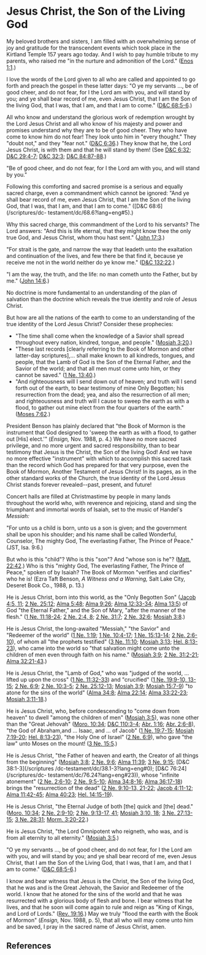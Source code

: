 # Jesus Christ, the Son of the Living God

My beloved brothers and sisters, I am filled with an overwhelming sense of joy
and gratitude for the transcendent events which took place in the Kirtland
Temple 157 years ago today. And I wish to pay humble tribute to my parents,
who raised me "in the nurture and admonition of the Lord." ([Enos
1:1](/scriptures/bofm/enos/1.1?lang=eng#0).)

I love the words of the Lord given to all who are called and appointed to go
forth and preach the gospel in these latter days: "O ye my servants ..., be of
good cheer, and do not fear, for I the Lord am with you, and will stand by
you; and ye shall bear record of me, even Jesus Christ, that I am the Son of
the living God, that I was, that I am, and that I am to come." ([D&amp;C
68:5-6](/scriptures/dc-testament/dc/68.5-6?lang=eng#4).)

All who know and understand the glorious work of redemption wrought by the
Lord Jesus Christ and all who know of his majesty and power and promises
understand why they are to be of good cheer. They who have come to know him do
not fear! They look unto him in "every thought." They "doubt not," and they
"fear not." ([D&amp;C 6:36](/scriptures/dc-testament/dc/6.36?lang=eng#35).)
They know that he, the Lord Jesus Christ, is with them and that he will stand
by them! (See [D&amp;C 6:32](/scriptures/dc-testament/dc/6.32?lang=eng#31);
[D&amp;C 29:4-7](/scriptures/dc-testament/dc/29.4-7?lang=eng#3); [D&amp;C
32:3](/scriptures/dc-testament/dc/32.3?lang=eng#2); [D&amp;C
84:87-88](/scriptures/dc-testament/dc/84.87-88?lang=eng#86).)

"Be of good cheer, and do not fear, for I the Lord am with you, and will stand
by you."

Following this comforting and sacred promise is a serious and equally sacred
charge, even a commandment which cannot be ignored: "And ye shall bear record
of me, even Jesus Christ, that I am the Son of the living God, that I was,
that I am, and that I am to come." ([D&amp;C 68:6](/scriptures/dc-
testament/dc/68.6?lang=eng#5).)

Why this sacred charge, this commandment of the Lord to his servants? The Lord
answers: "And this is life eternal, that they might know thee the only true
God, and Jesus Christ, whom thou hast sent." ([John
17:3](/scriptures/nt/john/17.3?lang=eng#2).)

"For strait is the gate, and narrow the way that leadeth unto the exaltation
and continuation of the lives, and few there be that find it, because ye
receive me not in the world neither do ye know me." ([D&amp;C
132:22](/scriptures/dc-testament/dc/132.22?lang=eng#21).)

"I am the way, the truth, and the life: no man cometh unto the Father, but by
me." ([John 14:6](/scriptures/nt/john/14.6?lang=eng#5).)

No doctrine is more fundamental to an understanding of the plan of salvation
than the doctrine which reveals the true identity and role of Jesus Christ.

But how are all the nations of the earth to come to an understanding of the
true identity of the Lord Jesus Christ? Consider these prophecies:

  * "The time shall come when the knowledge of a Savior shall spread throughout every nation, kindred, tongue, and people." ([Mosiah 3:20](/scriptures/bofm/mosiah/3.20?lang=eng#19).) 
  * "These last records [clearly referring to the Book of Mormon and other latter-day scriptures],... shall make known to all kindreds, tongues, and people, that the Lamb of God is the Son of the Eternal Father, and the Savior of the world; and that all men must come unto him, or they cannot be saved." ([1 Ne. 13:40](/scriptures/bofm/1-ne/13.40?lang=eng#39).) 
  * "And righteousness will I send down out of heaven; and truth will I send forth out of the earth, to bear testimony of mine Only Begotten; his resurrection from the dead; yea, and also the resurrection of all men; and righteousness and truth will I cause to sweep the earth as with a flood, to gather out mine elect from the four quarters of the earth." ([Moses 7:62](/scriptures/pgp/moses/7.62?lang=eng#61).) 

President Benson has plainly declared that "the Book of Mormon is the
instrument that God designed to 'sweep the earth as with a flood, to gather
out [His] elect.'" (_Ensign,_ Nov. 1988, p. 4.) We have no more sacred
privilege, and no more urgent and sacred responsibility, than to bear
testimony that Jesus is the Christ, the Son of the living God! And we have no
more effective "instrument" with which to accomplish this sacred task than the
record which God has prepared for that very purpose, even the Book of Mormon,
Another Testament of Jesus Christ! In its pages, as in the other standard
works of the Church, the true identity of the Lord Jesus Christ stands forever
revealed--past, present, and future!

Concert halls are filled at Christmastime by people in many lands throughout
the world who, with reverence and rejoicing, stand and sing the triumphant and
immortal words of Isaiah, set to the music of Handel's _Messiah:_

"For unto us a child is born, unto us a son is given; and the government shall
be upon his shoulder; and his name shall be called Wonderful, Counselor, The
mighty God, The everlasting Father, The Prince of Peace." (JST, Isa. 9:6.)

But who is this "child"? Who is this "son"? And "whose son is he"? ([Matt.
22:42](/scriptures/nt/matt/22.42?lang=eng#41).) Who is this "mighty God, The
everlasting Father, The Prince of Peace," spoken of by Isaiah? The Book of
Mormon "verifies and clarifies" who he is! (Ezra Taft Benson, _A Witness and a
Warning,_ Salt Lake City, Deseret Book Co., 1988, p. 13.)

He is Jesus Christ, born into this world, as the "Only Begotten Son" ([Jacob
4:5, 11](/scriptures/bofm/jacob/4.5,11?lang=eng#4); [2 Ne.
25:12](/scriptures/bofm/2-ne/25.12?lang=eng#11); [Alma
5:48](/scriptures/bofm/alma/5.48?lang=eng#47); [Alma
9:26](/scriptures/bofm/alma/9.26?lang=eng#25); [Alma
12:33-34](/scriptures/bofm/alma/12.33-34?lang=eng#32); [Alma
13:5](/scriptures/bofm/alma/13.5?lang=eng#4)) of God "the Eternal Father," and
the Son of Mary, "after the manner of the flesh." ([1 Ne.
11:18-24](/scriptures/bofm/1-ne/11.18-24?lang=eng#17); [2 Ne. 2:4,
8](/scriptures/bofm/2-ne/2.4,8?lang=eng#3); [2 Ne.
31:7](/scriptures/bofm/2-ne/31.7?lang=eng#6); [2 Ne.
32:6](/scriptures/bofm/2-ne/32.6?lang=eng#5); [Mosiah
3:8](/scriptures/bofm/mosiah/3.8?lang=eng#7).)

He is Jesus Christ, the long-awaited "Messiah," "the Savior" and "Redeemer of
the world" ([1 Ne. 1:19](/scriptures/bofm/1-ne/1.19?lang=eng#18); [1 Ne.
10:4-17](/scriptures/bofm/1-ne/10.4-17?lang=eng#3); [1 Ne.
15:13-14](/scriptures/bofm/1-ne/15.13-14?lang=eng#12); [2 Ne.
2:6-10](/scriptures/bofm/2-ne/2.6-10?lang=eng#5)), of whom all "the prophets
testified" ([3 Ne. 11:10](/scriptures/bofm/3-ne/11.10?lang=eng#9); [Mosiah
3:13](/scriptures/bofm/mosiah/3.13?lang=eng#12); [Hel.
8:13-23](/scriptures/bofm/hel/8.13-23?lang=eng#12)), who came into the world
so "that salvation might come unto the children of men even through faith on
his name." ([Mosiah 3:9](/scriptures/bofm/mosiah/3.9?lang=eng#8); [2 Ne.
31:2-21](/scriptures/bofm/2-ne/31.2-21?lang=eng#1); [Alma
32:21-43](/scriptures/bofm/alma/32.21-43?lang=eng#20).)

He is Jesus Christ, the "Lamb of God," who was "judged of the world, ... lifted
up upon the cross" ([1 Ne.
11:32-33](/scriptures/bofm/1-ne/11.32-33?lang=eng#31)) and "crucified" ([1 Ne.
19:9-10, 13-15](/scriptures/bofm/1-ne/19.9-10,13-15?lang=eng#8); [2 Ne.
6:9](/scriptures/bofm/2-ne/6.9?lang=eng#8); [2 Ne.
10:3-5](/scriptures/bofm/2-ne/10.3-5?lang=eng#2); [2 Ne.
25:12-13](/scriptures/bofm/2-ne/25.12-13?lang=eng#11); [Mosiah
3:9](/scriptures/bofm/mosiah/3.9?lang=eng#8); [Mosiah
15:7-9](/scriptures/bofm/mosiah/15.7-9?lang=eng#6)) "to atone for the sins of
the world" ([Alma 34:8](/scriptures/bofm/alma/34.8?lang=eng#7); [Alma
22:14](/scriptures/bofm/alma/22.14?lang=eng#13); [Alma
33:22-23](/scriptures/bofm/alma/33.22-23?lang=eng#21); [Mosiah
3:11-18](/scriptures/bofm/mosiah/3.11-18?lang=eng#10).)

He is Jesus Christ, who, before condescending to "come down from heaven" to
dwell "among the children of men" ([Mosiah
3:5](/scriptures/bofm/mosiah/3.5?lang=eng#4)), was none other than the "Great
Jehovah" ([Moro. 10:34](/scriptures/bofm/moro/10.34?lang=eng#33); [D&amp;C
110:3-4](/scriptures/dc-testament/dc/110.3-4?lang=eng#2); [Abr.
1:16](/scriptures/pgp/abr/1.16?lang=eng#15); [Abr.
2:6-8](/scriptures/pgp/abr/2.6-8?lang=eng#5)), "the God of Abraham,and ...
Isaac, and ... of Jacob" ([1 Ne.
19:7-15](/scriptures/bofm/1-ne/19.7-15?lang=eng#6); [Mosiah
7:19-20](/scriptures/bofm/mosiah/7.19-20?lang=eng#18); [Hel.
8:13-23](/scriptures/bofm/hel/8.13-23?lang=eng#12)), "the Holy One of Israel"
([2 Ne. 6:9](/scriptures/bofm/2-ne/6.9?lang=eng#8)), who gave "the law" unto
Moses on the mount! ([3 Ne. 15:5](/scriptures/bofm/3-ne/15.5?lang=eng#4).)

He is Jesus Christ, "the Father of heaven and earth, the Creator of all things
from the beginning" ([Mosiah 3:8](/scriptures/bofm/mosiah/3.8?lang=eng#7); [2
Ne. 9:6](/scriptures/bofm/2-ne/9.6?lang=eng#5); [Alma
11:39](/scriptures/bofm/alma/11.39?lang=eng#38); [3 Ne.
9:15](/scriptures/bofm/3-ne/9.15?lang=eng#14); [D&amp;C 38:1-3](/scriptures
/dc-testament/dc/38.1-3?lang=eng#0); [D&amp;C 76:24](/scriptures/dc-
testament/dc/76.24?lang=eng#23)), whose "infinite atonement" ([2 Ne.
2:6-10](/scriptures/bofm/2-ne/2.6-10?lang=eng#5); [2 Ne.
9:5-10](/scriptures/bofm/2-ne/9.5-10?lang=eng#4); [Alma
34:8-16](/scriptures/bofm/alma/34.8-16?lang=eng#7); [Alma
36:17-18](/scriptures/bofm/alma/36.17-18?lang=eng#16)) brings the
"resurrection of the dead" ([2 Ne. 9:10-13,
21-22](/scriptures/bofm/2-ne/9.10-13,21-22?lang=eng#9); [Jacob
4:11-12](/scriptures/bofm/jacob/4.11-12?lang=eng#10); [Alma
11:42-45](/scriptures/bofm/alma/11.42-45?lang=eng#41); [Alma
40:23](/scriptures/bofm/alma/40.23?lang=eng#22); [Hel.
14:15-19](/scriptures/bofm/hel/14.15-19?lang=eng#14)).

He is Jesus Christ, "the Eternal Judge of both [the] quick and [the] dead."
([Moro. 10:34](/scriptures/bofm/moro/10.34?lang=eng#33); [2 Ne.
2:9-10](/scriptures/bofm/2-ne/2.9-10?lang=eng#8); [2 Ne. 9:13-17,
41](/scriptures/bofm/2-ne/9.13-17,41?lang=eng#12); [Mosiah 3:10,
18](/scriptures/bofm/mosiah/3.10,18?lang=eng#9); [3 Ne.
27:13-15](/scriptures/bofm/3-ne/27.13-15?lang=eng#12); [3 Ne.
28:31](/scriptures/bofm/3-ne/28.31?lang=eng#30); [Morm.
3:20-22](/scriptures/bofm/morm/3.20-22?lang=eng#19).)

He is Jesus Christ, "the Lord Omnipotent who reigneth, who was, and is from
all eternity to all eternity." ([Mosiah
3:5](/scriptures/bofm/mosiah/3.5?lang=eng#4).)

"O ye my servants ..., be of good cheer, and do not fear, for I the Lord am with
you, and will stand by you; and ye shall bear record of me, even Jesus Christ,
that I am the Son of the Living God, that I was, that I am, and that I am to
come." ([D&amp;C 68:5-6](/scriptures/dc-testament/dc/68.5-6?lang=eng#4).)

I know and bear witness that Jesus is the Christ, the Son of the living God,
that he was and is the Great Jehovah, the Savior and Redeemer of the world. I
know that he atoned for the sins of the world and that he was resurrected with
a glorious body of flesh and bone. I bear witness that he lives, and that he
soon will come again to rule and reign as "King of Kings, and Lord of Lords."
([Rev. 19:16](/scriptures/nt/rev/19.16?lang=eng#15).) May we truly "flood the
earth with the Book of Mormon" (_Ensign,_ Nov. 1988, p. 5), that all who will
may come unto him and be saved, I pray in the sacred name of Jesus Christ,
amen.

## References

